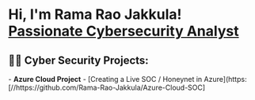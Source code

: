 <h1>Hi, I'm Rama Rao Jakkula! <br/><a href="https://github.com/Rama Rao Jakkula">Passionate Cybersecurity Analyst </a>
<h2>👨‍💻 Cyber Security Projects:</h2>
- <b>Azure Cloud Project</b>
  - [Creating a Live SOC / Honeynet in Azure](https:[//https://github.com/Rama-Rao-Jakkula/Azure-Cloud-SOC]

